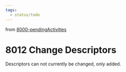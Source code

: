 ```yaml
---
tags:
  - status/todo
---
```

from [8000-pendingActivities](8000-pendingActivities.md)
# 8012 Change Descriptors
Descriptors can not currently be changed, only added.